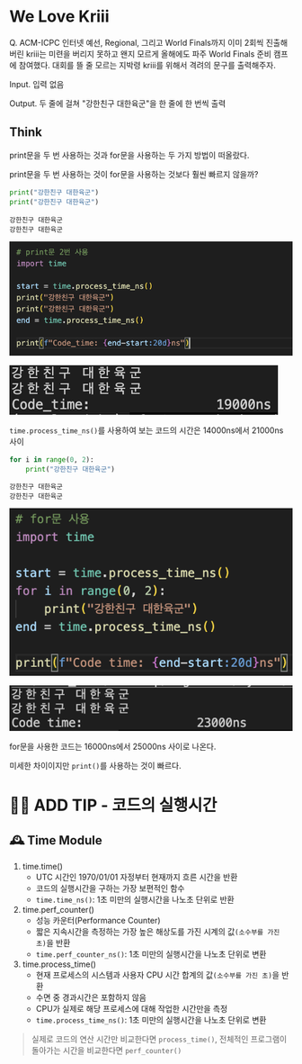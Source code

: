# We Love Kriii

Q. ACM-ICPC 인터넷 예선, Regional, 그리고 World Finals까지 이미 2회씩 진출해버린 kriii는 미련을 버리지 못하고 왠지 모르게 올해에도 파주 World Finals 준비 캠프에 참여했다. 대회를 뜰 줄 모르는 지박령 kriii를 위해서 격려의 문구를 출력해주자.

Input. 입력 없음

Output. 두 줄에 걸쳐 "강한친구 대한육군"을 한 줄에 한 번씩 출력

## Think

print문을 두 번 사용하는 것과 for문을 사용하는 두 가지 방법이 떠올랐다.

print문을 두 번 사용하는 것이 for문을 사용하는 것보다 훨씬 빠르지 않을까?


```python
print("강한친구 대한육군")
print("강한친구 대한육군")
```

    강한친구 대한육군
    강한친구 대한육군


![print_code](https://raw.githubusercontent.com/neicebee/Algorithm/main/Python/Photo/wlk_print_code.png)

![print_result](https://raw.githubusercontent.com/neicebee/Algorithm/main/Python/Photo/wlk_print_result.png)

`time.process_time_ns()`를 사용하여 보는 코드의 시간은 14000ns에서 21000ns 사이


```python
for i in range(0, 2):
    print("강한친구 대한육군")
```

    강한친구 대한육군
    강한친구 대한육군


![for_code](https://raw.githubusercontent.com/neicebee/Algorithm/main/Python/Photo/wlk_for_code.png)

![for_result](https://raw.githubusercontent.com/neicebee/Algorithm/main/Python/Photo/wlk_for_result.png)

for문을 사용한 코드는 16000ns에서 25000ns 사이로 나온다.

미세한 차이이지만 `print()`를 사용하는 것이 빠르다.

# 👂🏻 ADD TIP - 코드의 실행시간

## 🕰 Time Module

1. time.time()
   - UTC 시간인 1970/01/01 자정부터 현재까지 흐른 시간을 반환
   - 코드의 실행시간을 구하는 가장 보편적인 함수
   - `time.time_ns()`: 1초 미만의 실행시간을 나노초 단위로 반환
2. time.perf_counter()
   - 성능 카운터(Performance Counter)
   - 짧은 지속시간을 측정하는 가장 높은 해상도를 가진 시계의 값`(소수부를 가진 초)`을 반환
   - `time.perf_counter_ns()`: 1초 미만의 실행시간을 나노초 단위로 변환
3. time.process_time()
   - 현재 프로세스의 시스템과 사용자 CPU 시간 합계의 값`(소수부를 가진 초)`을 반환
   - 수면 중 경과시간은 포함하지 않음
   - CPU가 실제로 해당 프로세스에 대해 작업한 시간만을 측정
   - `time.process_time_ns()`: 1초 미만의 실행시간을 나노초 단위로 변환

>실제로 코드의 연산 시간만 비교한다면 `process_time()`, 전체적인 프로그램이 돌아가는 시간을 비교한다면 `perf_counter()`
